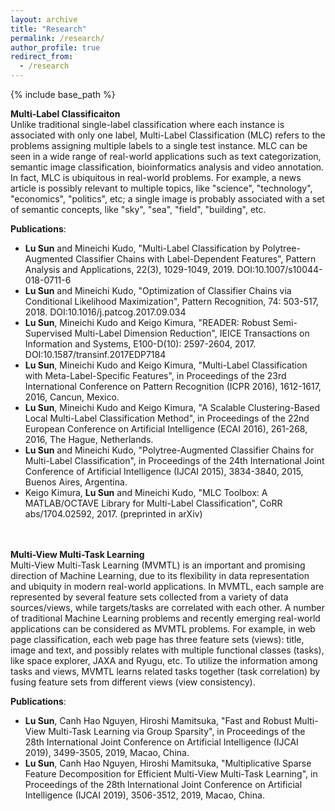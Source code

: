 ```yaml
---
layout: archive
title: "Research"
permalink: /research/
author_profile: true
redirect_from:
  - /research
---
```


{% include base_path %}

**Multi-Label Classificaiton** <br />
Unlike traditional single-label classification where each instance is associated with only one label,
Multi-Label Classification (MLC) refers to the problems assigning multiple labels to a single test instance. 
MLC can be seen in a wide range of real-world applications
such as text categorization, semantic image classification, bioinformatics analysis and video annotation. 
In fact, MLC is ubiquitous in real-world problems. For example, a news article is possibly relevant to
multiple topics, like "science", "technology", "economics", "politics", etc;
a single image is probably associated with a set of semantic concepts, like "sky", "sea",
"field", "building", etc.  

**Publications**: <br />
* **Lu Sun** and Mineichi Kudo, "Multi-Label Classification by Polytree-Augmented Classifier Chains with Label-Dependent Features", Pattern Analysis and Applications, 22(3), 1029-1049, 2019. DOI:10.1007/s10044-018-0711-6 <br />
* **Lu Sun** and Mineichi Kudo, "Optimization of Classifier Chains via Conditional Likelihood Maximization", Pattern Recognition, 74: 503-517, 2018. DOI:10.1016/j.patcog.2017.09.034 <br />
* **Lu Sun**, Mineichi Kudo and Keigo Kimura, "READER: Robust Semi-Supervised Multi-Label Dimension Reduction", IEICE Transactions on Information and Systems, E100-D(10): 2597-2604, 2017. DOI:10.1587/transinf.2017EDP7184 <br />
* **Lu Sun**, Mineichi Kudo and Keigo Kimura, "Multi-Label Classification with Meta-Label-Specific Features", in Proceedings of the 23rd International Conference on Pattern Recognition (ICPR 2016), 1612-1617, 2016, Cancun, Mexico. <br />
* **Lu Sun**, Mineichi Kudo and Keigo Kimura, "A Scalable Clustering-Based Local Multi-Label Classification Method", in Proceedings of the 22nd European Conference on Artificial Intelligence (ECAI 2016), 261-268, 2016, The Hague, Netherlands. <br />
* **Lu Sun** and Mineichi Kudo, "Polytree-Augmented Classifier Chains for Multi-Label Classification", in Proceedings of the 24th International Joint Conference of Artificial Intelligence (IJCAI 2015), 3834-3840, 2015, Buenos Aires, Argentina. <br />
* Keigo Kimura, **Lu Sun** and Mineichi Kudo, "MLC Toolbox: A MATLAB/OCTAVE Library for Multi-Label Classification", CoRR abs/1704.02592, 2017. (preprinted in arXiv)  <br /> <br /> <br />

**Multi-View Multi-Task Learning** <br />
Multi-View Multi-Task Learning (MVMTL) is an important and promising direction of Machine Learning, due to its flexibility in data representation and ubiquity in modern real-world applications. In MVMTL, each sample are represented by several feature sets collected from a variety of data sources/views, while targets/tasks are correlated with each other. A number of traditional Machine Learning problems and recently emerging real-world applications can be considered as MVMTL problems. For example, in web page classification, each web page has three feature sets (views): title, image and text, and possibly relates with multiple functional classes (tasks), like space explorer, JAXA and Ryugu, etc. To utilize the information among tasks and views, MVMTL learns related tasks together (task correlation) by fusing feature sets from different views (view consistency).

**Publications**: <br />
* **Lu Sun**, Canh Hao Nguyen, Hiroshi Mamitsuka, "Fast and Robust Multi-View Multi-Task Learning via Group Sparsity", in Proceedings of the 28th International Joint Conference on Artificial Intelligence (IJCAI 2019), 3499-3505, 2019, Macao, China. <br />
* **Lu Sun**, Canh Hao Nguyen, Hiroshi Mamitsuka, "Multiplicative Sparse Feature Decomposition for Efficient Multi-View Multi-Task Learning", in Proceedings of the 28th International Joint Conference on Artificial Intelligence (IJCAI 2019), 3506-3512, 2019, Macao, China.
